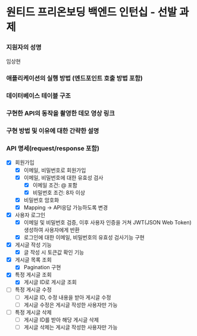 # 원티드 프리온보딩 백엔드 인턴십 - 선발 과제

### 지원자의 성명

임상현

### 애플리케이션의 실행 방법 (엔드포인트 호출 방법 포함)



### 데이터베이스 테이블 구조


### 구현한 API의 동작을 촬영한 데모 영상 링크


### 구현 방법 및 이유에 대한 간략한 설명


### API 명세(request/response 포함)


- [X] 회원가입
    - [X] 이메일, 비밀번호로 회원가입
    - [X] 이메일, 비밀번호에 대한 유효성 검사
      - [X] 이메일 조건: @ 포함
      - [X] 비밀번호 조건: 8자 이상
    - [X] 비밀번호 암호화 
    - [X] Mapping -> API응답 가능하도록 변경

- [X] 사용자 로그인
    - [X] 이메일 및 비밀번호 검증, 이후 사용자 인증을 거쳐 JWT(JSON Web Token) 생성하여 사용자에게 반환
    - [X] 로그인에 대한 이메일, 비밀번호의 유효성 검사기능 구현
  
- [X] 게시글 작성 기능
    - [X] 글 작성 시 토큰값 확인 기능
 
- [X] 게시글 목록 조회
    - [X] Pagination 구현
  
- [X] 특정 게시글 조회
    - [X] 게시글 ID로 게시글 조회
  
- [ ] 특정 게시글 수정
    - [ ] 게시글 ID, 수정 내용을 받아 게시글 수정
    - [ ] 게시글 수정은 게시글 작성한 사용자만 가능
  
- [ ] 특정 게시글 삭제
    - [ ] 게시글 ID를 받아 해당 게시글 삭제
    - [ ] 게시글 삭제는 게시글 작성한 사용자만 가능